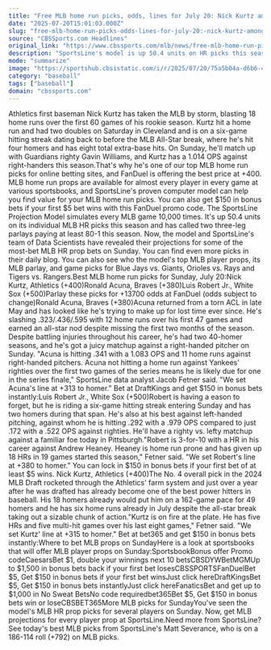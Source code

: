```yaml
---
title: "Free MLB home run picks, odds, lines for July 20: Nick Kurtz among best bets for Sunday HR player props"
date: "2025-07-20T15:01:03.000Z"
slug: "free-mlb-home-run-picks-odds-lines-for-july-20:-nick-kurtz-among-best-bets-for-sunday-hr-player-props"
source: "CBSSports.com Headlines"
original_link: "https://www.cbssports.com/mlb/news/free-mlb-home-run-picks-odds-lines-for-july-20-nick-kurtz-among-best-bets-for-sunday-hr-player-props/"
description: "SportsLine's model is up 50.4 units on HR picks this season. Use its MLB picks for MLB sportsbook promotions like MLB profit boosts"
mode: "summarize"
image: "https://sportshub.cbsistatic.com/i/r/2025/07/20/75a5b04a-d6b6-4242-ae7e-1c95c3b5a29c/thumbnail/1200x675/dcd1ad6c8a51a5a245174334377036ff/nick-kurtz-imagn.jpg"
category: "baseball"
tags: ["baseball"]
domain: "cbssports.com"
---
```

Athletics first baseman Nick Kurtz has taken the MLB by storm, blasting 18 home runs over the first 60 games of his rookie season. Kurtz hit a home run and had two doubles on Saturday in Cleveland and is on a six-game hitting streak dating back to before the MLB All-Star break, where he's hit four homers and has eight total extra-base hits. On Sunday, he'll match up with Guardians righty Gavin Williams, and Kurtz has a 1.014 OPS against right-handers this season.That's why he's one of our top MLB home run picks for online betting sites, and FanDuel is offering the best price at +400. MLB home run props are available for almost every player in every game at various sportsbooks, and SportsLine's proven computer model can help you find value for your MLB home run picks. You can also get $150 in bonus bets if your first $5 bet wins with this FanDuel promo code. The SportsLine Projection Model simulates every MLB game 10,000 times. It's up 50.4 units on its individual MLB HR picks this season and has called two three-leg parlays paying at least 80-1 this season. Now, the model and SportsLine's team of Data Scientists have revealed their projections for some of the most-bet MLB HR prop bets on Sunday. You can find even more picks in their daily blog. You can also see who the model's top MLB player props, its MLB parlay, and game picks for Blue Jays vs. Giants, Orioles vs. Rays and Tigers vs. Rangers.Best MLB home run picks for Sunday, July 20:Nick Kurtz, Athletics (+400)Ronald Acuna, Braves (+380)Luis Robert Jr., White Sox (+500)Parlay these picks for +13700 odds at FanDuel (odds subject to change)Ronald Acuna, Braves (+380)Acuna returned from a torn ACL in late May and has looked like he's trying to make up for lost time ever since. He's slashing .323/.436/.595 with 12 home runs over his first 47 games and earned an all-star nod despite missing the first two months of the season. Despite battling injuries throughout his career, he's had two 40-homer seasons, and he's got a juicy matchup against a right-handed pitcher on Sunday. "Acuna is hitting .341 with a 1.083 OPS and 11 home runs against right-handed pitchers. Acuna not hitting a home run against Yankees' righties over the first two games of the series means he is likely due for one in the series finale," SportsLine data analyst Jacob Fetner said. "We set Acuna's line at +313 to homer." Bet at DraftKings and get $150 in bonus bets instantly:Luis Robert Jr., White Sox (+500)Robert is having a eason to forget, but he is riding a six-game hitting streak entering Sunday and has two homers during that span. He's also at his best against left-handed pitching, against whom he is hitting .292 with a .979 OPS compared to just .172 with a .522 OPS against righties. He'll have a righty vs. lefty matchup against a familiar foe today in Pittsburgh."Robert is 3-for-10 with a HR in his career against Andrew Heaney. Heaney is home run prone and has given up 18 HRs in 19 games started this season," Fetner said. "We set Robert's line at +380 to homer." You can lock in $150 in bonus bets if your first bet of at least $5 wins. Nick Kurtz, Athletics (+400)The No. 4 overall pick in the 2024 MLB Draft rocketed through the Athletics' farm system and just over a year after he was drafted has already become one of the best power hitters in baseball. His 18 homers already would put him on a 162-game pace for 49 homers and he has six home runs already in July despite the all-star break taking out a sizable chunk of action."Kurtz is on fire at the plate. He has five HRs and five multi-hit games over his last eight games," Fetner said. "We set Kurtz' line at +315 to homer." Bet at bet365 and get $150 in bonus bets instantly:Where to bet MLB props on SundayHere is a look at sportsbooks that will offer MLB player props on Sunday:SportsbookBonus offer Promo codeCaesarsBet $1, double your winnings next 10 betsCBSDYWBetMGMUp to $1,500 in bonus bets back if your first bet losesCBSSPORTSFanDuelBet $5, Get $150 in bonus bets if your first bet winsJust click hereDraftKingsBet $5, Get $150 in bonus bets instantlyJust click hereFanaticsBet and get up to $1,000 in No Sweat BetsNo code requiredbet365Bet $5, Get $150 in bonus bets win or loseCBSBET365More MLB picks for SundayYou've seen the model's MLB HR prop picks for several players on Sunday. Now, get MLB projections for every player prop at SportsLine.Need more from SportsLine? See today's best MLB picks from SportsLine's Matt Severance, who is on a 186-114 roll (+792) on MLB picks.